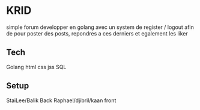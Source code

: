 # KRID
simple forum developper en golang avec un system de register / logout afin de pour poster des posts, repondres a ces derniers et egalement les liker

## Tech
Golang html css jss SQL

## Setup
StaiLee/Balik Back  Raphael/djibril/kaan front
